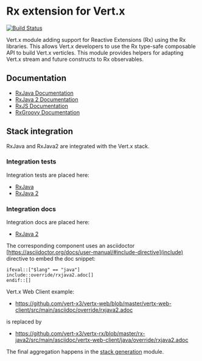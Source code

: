 # Rx extension for Vert.x

[![Build Status](https://github.com/vert-x3/vertx-rx/workflows/CI/badge.svg?branch=3.9)](https://github.com/vert-x3/vertx-rx/actions?query=workflow%3ACI)

Vert.x module adding support for Reactive Extensions (Rx) using the Rx libraries. This
allows Vert.x developers to use the Rx type-safe composable API to build Vert.x verticles.
This module provides helpers for adapting Vert.x stream and future constructs to Rx observables.

## Documentation

* [RxJava Documentation](http://vertx.io/docs/vertx-rx/java/)
* [RxJava 2 Documentation](http://vertx.io/docs/vertx-rx/java2/)
* [RxJS Documentation](http://vertx.io/docs/vertx-rx/js/)
* [RxGroovy Documentation](http://vertx.io/docs/vertx-rx/groovy/)

## Stack integration

RxJava and RxJava2 are integrated with the Vert.x stack.

### Integration tests

Integration tests are placed here:

* [RxJava](https://github.com/vert-x3/vertx-rx/tree/master/rx-java/src/test/java/io/vertx/it)
* [RxJava 2](https://github.com/vert-x3/vertx-rx/tree/master/rx-java2/src/test/java/io/vertx/it)

### Integration docs

Integration docs are placed here:

* [RxJava 2](https://github.com/vert-x3/vertx-rx/tree/master/rx-java2/src/main/asciidoc)

The corresponding component uses an asciidoctor [https://asciidoctor.org/docs/user-manual/#include-directive](include) directive
to embed the doc snippet:

```
ifeval::["$lang" == "java"]
include::override/rxjava2.adoc[]
endif::[]
```

Vert.x Web Client example:

* https://github.com/vert-x3/vertx-web/blob/master/vertx-web-client/src/main/asciidoc/override/rxjava2.adoc

is replaced by

* https://github.com/vert-x3/vertx-rx/blob/master/rx-java2/src/main/asciidoc/vertx-web-client/java/override/rxjava2.adoc

The final aggregation happens in the [stack generation](https://github.com/vert-x3/vertx-stack/tree/master/stack-docs) module.
